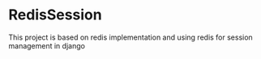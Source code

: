 # RedisSession
This project is based on redis implementation and using redis for session management in django
